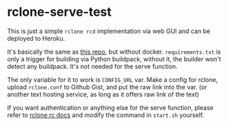 # rclone-serve-test

This is just a simple `rclone rcd` implementation via web GUI and can be deployed to Heroku.

It's basically the same as <a href="https://github.com/developeranaz/RCLONE-SERVE-INDEX">this repo</a>, but without docker. `requirements.txt` is only a trigger for building via Python buildpack, without it, the builder won't detect any buildpack. It's not needed for the serve function.

The only variable for it to work is `CONFIG_URL` var. Make a config for rclone, upload `rclone.conf` to Github Gist, and put the raw link into the var. (or another text hosting service, as long as it offers raw link of the text)

If you want authentication or anything else for the serve function, please refer to <a href="https://rclone.org/rc/">rclone rc docs</a> and modify the command in `start.sh` yourself.
